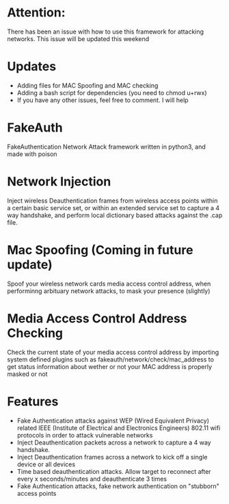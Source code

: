 # Attention:
There has been an issue with how to use this framework for attacking networks. This issue will be updated this weekend

# Updates
* Adding files for MAC Spoofing and MAC checking
* Adding a bash script for dependencies (you need to chmod u+rwx)
* If you have any other issues, feel free to comment. I will help

# FakeAuth
FakeAuthentication Network Attack framework written in python3, and made with poison

# Network Injection
Inject wireless Deauthentication frames from wireless access points within a certain basic service set, or within an extended service set to capture a 4 way handshake, and perform local dictionary based attacks against the .cap file.

# Mac Spoofing (Coming in future update)
Spoof your wireless network cards media access control address, when performinng arbituary network attacks, to mask your presence (slightly)

# Media Access Control Address Checking
Check the current state of your media access control address by importing system defined plugins such as fakeauth/network/check/mac_address to get status information about wether or not your MAC address is properly masked or not

# Features
* Fake Authentication attacks against WEP (Wired Equivalent Privacy) related IEEE (Institute of Electrical and Electronics Engineers) 802.11 wifi protocols in order to attack vulnerable networks 
* Inject Deauthentication packets across a network to capture a 4 way handshake.
* Inject Deauthentication frames across a network to kick off a single device or all devices
* Time based deauthentication attacks. Allow target to reconnect after every x seconds/minutes and deauthenticate 3 times
* Fake Authentication attacks, fake network authentication on "stubborn" access points
